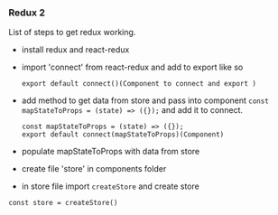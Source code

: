 ### Redux 2

List of steps to get redux working.

-   install redux and react-redux
-   import 'connect' from react-redux and add to export like so

    ```
    export default connect()(Component to connect and export )
    ```

-   add method to get data from store and pass into component
    `const mapStateToProps = (state) => ({});`
    and add it to connect.

    ```
    const mapStateToProps = (state) => ({});
    export default connect(mapStateToProps)(Component)
    ```

-   populate mapStateToProps with data from store
-   create file 'store' in components folder
-   in store file import `createStore` and create store

```
const store = createStore()
```
